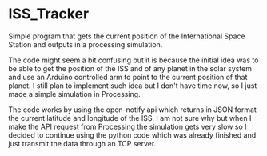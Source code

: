 # ISS_Tracker
Simple program that gets the current position of the International Space Station and outputs in a processing simulation.


The code might seem a bit confusing but it is because the initial idea was to be able to get the position of the ISS and of any planet in the solar system and use an Arduino controlled arm to point to the current position of that planet. I still plan to implement such idea but I don't have time now, so I just made a simple simulation in Processing.

The code works by using the open-notify api which returns in JSON format the current latitude and longitude of the ISS. I am not sure why but when I make the API request from Processing the simulation gets very slow so I decided to continue using the python code which was already finished and just transmit the data through an TCP server.

